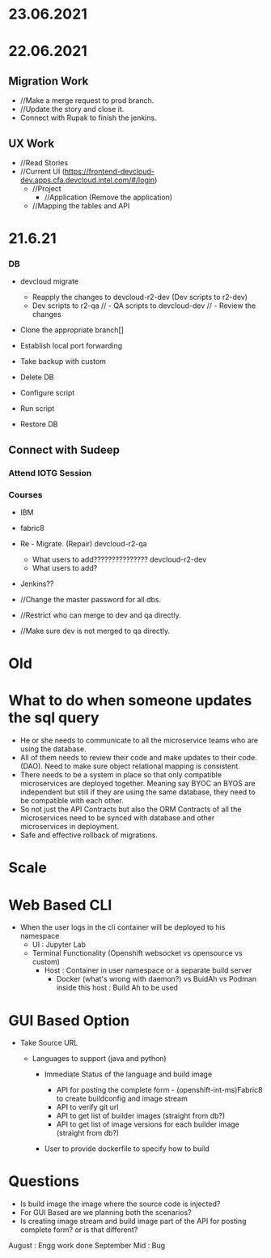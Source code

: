 # 23.06.2021















# 22.06.2021


## Migration Work
- //Make a merge request to prod branch.
- //Update the story and close it.
- Connect with Rupak to finish the jenkins.

## UX Work
- //Read Stories
- //Current UI (https://frontend-devcloud-dev.apps.cfa.devcloud.intel.com/#/login)
  - //Project
    - //Application (Remove the application)
  - //Mapping the tables and API




















# 21.6.21

### DB
- devcloud migrate
	- Reapply the changes to devcloud-r2-dev (Dev scripts to r2-dev)
	- Dev scripts to r2-qa
//	- QA scripts to devcloud-dev
//	- Review the changes

- Clone the appropriate branch[]
- Establish local port forwarding
- Take backup with custom
- Delete DB
- Configure script
- Run script
- Restore DB


## Connect with Sudeep

### Attend IOTG Session

### Courses
- IBM
- fabric8	

- Re - Migrate.  (Repair)
	devcloud-r2-qa
	- What users to add???????????????
	devcloud-r2-dev
	- What users to add?

- Jenkins??


- //Change the master password for all dbs.
- //Restrict who can merge to dev and qa directly.
- //Make sure dev is not merged to qa directly.





# Old

# What to do when someone updates the sql query
- He or she needs to communicate to all the microservice teams who are using the database.
- All of them needs to review their code and make updates to their code. (DAO). Need to make sure object relational mapping is consistent.
- There needs to be a system in place so that only compatible microservices are deployed together. Meaning say BYOC an BYOS are independent but still if they are using the same database, they need to be compatible with each other.
- So not just the API Contracts but also the ORM Contracts of all the microservices need to be synced with database and other microservices in deployment.
- Safe and effective rollback of migrations.

# Scale


# Web Based CLI

- When the user logs in the cli container will be deployed to his namespace
	- UI : Jupyter Lab
	- Terminal Functionality (Openshift websocket vs opensource vs custom)
		- Host : Container in user namespace or a separate build server
			- Docker (what's wrong with daemon?) vs BuidAh vs Podman inside this host : Build Ah to be used

# GUI Based Option
- Take Source URL
	
	- Languages to support (java and python)
	
		- Immediate Status of the language and build image
			- API for posting the complete form
					- (openshift-int-ms)Fabric8 to create buildconfig and image stream
			- API to verify git url
			- API to get list of builder images (straight from db?)
			- API to get list of image versions for each builder image (straight from db?)
		
		- User to provide dockerfile to specify how to build
		
		

# Questions
- Is build image the image where the source code is injected?
- For GUI Based are we planning both the scenarios?
- Is creating image stream and build image part of the API for posting complete form? or is that different?
	
August : Engg work done
September Mid : Bug